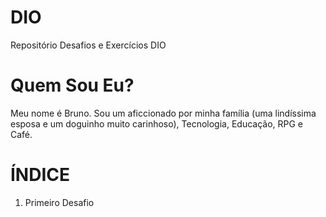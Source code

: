 # DIO
Repositório Desafios e Exercícios DIO

# Quem Sou Eu?
Meu nome é Bruno. Sou um aficcionado por minha família (uma lindíssima esposa e um doguinho muito carinhoso), Tecnologia, Educação, RPG e Café.

# ÍNDICE
1. Primeiro Desafio

